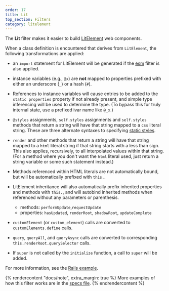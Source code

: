 ```yaml
---
order: 17
title: Lit
top_section: Filters
category: litelement
---
```


The **Lit** filter makes it easier to build
[LitElement](https://lit.dev/) web components.

When a class definition is encountered that derives from
`LitElement`, the following transformations are applied:

 * an `import` statement for LitElement will be generated if the [esm](./esm)
   filter is also applied.

 * instance variables (e.g., `@x`) are **not** mapped to properties prefixed
   with either an underscore (`_`) or a hash (`#`).  

 * References to instance variables will cause entries to be added to the
   `static properties` property if not already present, and simple type
   inferencing will be used to determine the type. (To bypass this for
   truly internal state, use a prefixed ivar name like `@_x`.)

 * `@styles` assignments, `self.styles` assignments and `self.styles` methods
   that return a string will have that string mapped to a
   `css` literal string.  These are three alternate syntaxes to specifying
   [static styles](https://lit.dev/docs/components/styles/).

 * `render` and other methods that return a string will have that string mapped
   to a `html` literal string if that string starts with a less than sign. This
   also applies, recursively, to all interpolated values within that string.
   (For a method where you don't want the `html` literal used, just return a
   string variable or some such statement instead.)

 * Methods referenced within HTML literals are not automatically bound, but
   will be automatically prefixed with `this.`.

 * LitElement inheritance will also automatically prefix inherited properties
   and methods with `this.`, and will autobind inherited methods when
   referenced without any parameters or parenthesis.
     * methods: `performUpdate`,`requestUpdate`
     * properties: `hasUpdated`, `renderRoot`, `shadowRoot`, `updateComplete`

 * `customElement` (or `custom_element`) calls are converted to `customElements.define` calls.

 * `query`, `queryAll`, and `queryAsync` calls are converted to corresponding
   `this.renderRoot.querySelector` calls.

 * If `super` is not called by the `initialize` function, a call to `super`
   will be added.

For more information, see the [Rails example](../../examples/rails/lit).

{% rendercontent "docs/note", extra_margin: true %}
More examples of how this filter works are in the
[specs file](https://github.com/ruby2js/ruby2js/blob/master/spec/lit_spec.rb).
{% endrendercontent %}
